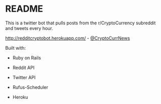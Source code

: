 # README

This is a twitter bot that pulls posts from the r/CryptoCurrency subreddit and tweets every hour.

http://redditcryptobot.herokuapp.com/ - [@CryptoCurrNews](https://twitter.com/CryptoCurrNews)

Built with:

- Ruby on Rails

- Reddit API

- Twitter API

- Rufus-Scheduler

- Heroku
